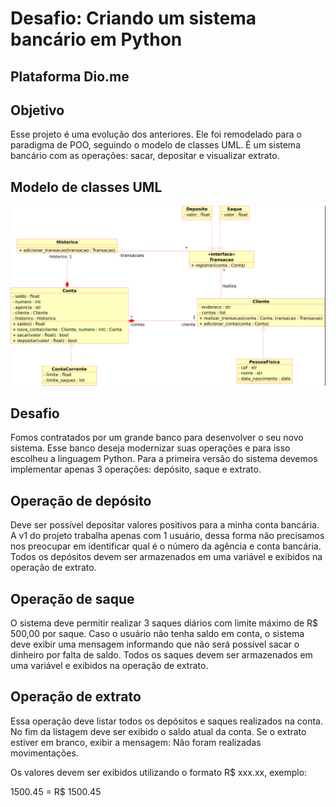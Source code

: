 # Desafio: Criando um sistema bancário em Python
## Plataforma Dio.me

## Objetivo
Esse projeto é uma evolução dos anteriores.
Ele foi remodelado para o paradigma de POO, seguindo o modelo de classes UML.
É um sistema bancário com as operações: sacar, depositar
e visualizar extrato.

## Modelo de classes UML
<img src = 'Trilha Python - desafio.png'>

## Desafio
Fomos contratados por um grande banco para desenvolver o
seu novo sistema. Esse banco deseja modernizar suas
operações e para isso escolheu a linguagem Python. Para a
primeira versão do sistema devemos implementar apenas 3
operações: depósito, saque e extrato.


## Operação de depósito
Deve ser possível depositar valores positivos para a minha
conta bancária. A v1 do projeto trabalha apenas com 1 usuário,
dessa forma não precisamos nos preocupar em identificar qual
é o número da agência e conta bancária. Todos os depósitos
devem ser armazenados em uma variável e exibidos na
operação de extrato.

## Operação de saque
O sistema deve permitir realizar 3 saques diários com limite
máximo de R$ 500,00 por saque. Caso o usuário não tenha
saldo em conta, o sistema deve exibir uma mensagem
informando que não será possível sacar o dinheiro por falta de
saldo. Todos os saques devem ser armazenados em uma
variável e exibidos na operação de extrato.

## Operação de extrato
Essa operação deve listar todos os depósitos e saques
realizados na conta. No fim da listagem deve ser exibido o
saldo atual da conta. Se o extrato estiver em branco, exibir a
mensagem: 
Não foram realizadas movimentações.

Os valores devem ser exibidos utilizando o formato R$ xxx.xx,
exemplo:

1500.45 = R$ 1500.45